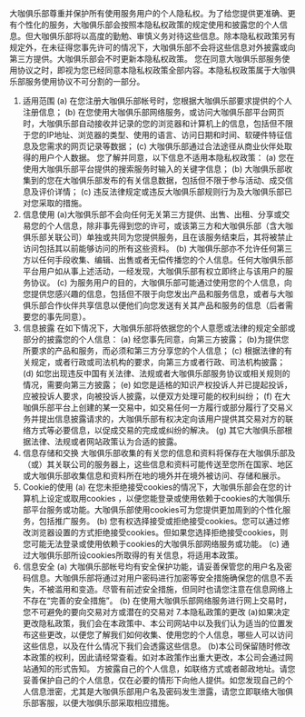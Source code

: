 大咖俱乐部尊重并保护所有使用服务用户的个人隐私权。为了给您提供更准确、更有个性化的服务，大咖俱乐部会按照本隐私权政策的规定使用和披露您的个人信息。但大咖俱乐部将以高度的勤勉、审慎义务对待这些信息。除本隐私权政策另有规定外，在未征得您事先许可的情况下，大咖俱乐部不会将这些信息对外披露或向第三方提供。大咖俱乐部会不时更新本隐私权政策。 您在同意大咖俱乐部服务使用协议之时，即视为您已经同意本隐私权政策全部内容。本隐私权政策属于大咖俱乐部服务使用协议不可分割的一部分。
1. 适用范围
(a) 在您注册大咖俱乐部帐号时，您根据大咖俱乐部要求提供的个人注册信息；
(b) 在您使用大咖俱乐部网络服务，或访问大咖俱乐部平台网页时，大咖俱乐部自动接收并记录的您的浏览器和计算机上的信息，包括但不限于您的IP地址、浏览器的类型、使用的语言、访问日期和时间、软硬件特征信息及您需求的网页记录等数据；
(c) 大咖俱乐部通过合法途径从商业伙伴处取得的用户个人数据。
您了解并同意，以下信息不适用本隐私权政策：
(a) 您在使用大咖俱乐部平台提供的搜索服务时输入的关键字信息；
(b) 大咖俱乐部收集到的您在大咖俱乐部发布的有关信息数据，包括但不限于参与活动、成交信息及评价详情；
(c) 违反法律规定或违反大咖俱乐部规则行为及大咖俱乐部已对您采取的措施。
2. 信息使用
(a)大咖俱乐部不会向任何无关第三方提供、出售、出租、分享或交易您的个人信息，除非事先得到您的许可，或该第三方和大咖俱乐部（含大咖俱乐部关联公司）单独或共同为您提供服务，且在该服务结束后，其将被禁止访问包括其以前能够访问的所有这些资料。
(b) 大咖俱乐部亦不允许任何第三方以任何手段收集、编辑、出售或者无偿传播您的个人信息。任何大咖俱乐部平台用户如从事上述活动，一经发现，大咖俱乐部有权立即终止与该用户的服务协议。
(c) 为服务用户的目的，大咖俱乐部可能通过使用您的个人信息，向您提供您感兴趣的信息，包括但不限于向您发出产品和服务信息，或者与大咖俱乐部合作伙伴共享信息以便他们向您发送有关其产品和服务的信息（后者需要您的事先同意）。
3. 信息披露
在如下情况下，大咖俱乐部将依据您的个人意愿或法律的规定全部或部分的披露您的个人信息：
(a) 经您事先同意，向第三方披露；
(b)为提供您所要求的产品和服务，而必须和第三方分享您的个人信息；
(c) 根据法律的有关规定，或者行政或司法机构的要求，向第三方或者行政、司法机构披露；
(d) 如您出现违反中国有关法律、法规或者大咖俱乐部服务协议或相关规则的情况，需要向第三方披露；
(e) 如您是适格的知识产权投诉人并已提起投诉，应被投诉人要求，向被投诉人披露，以便双方处理可能的权利纠纷；
(f) 在大咖俱乐部平台上创建的某一交易中，如交易任何一方履行或部分履行了交易义务并提出信息披露请求的，大咖俱乐部有权决定向该用户提供其交易对方的联络方式等必要信息，以促成交易的完成或纠纷的解决。
(g) 其它大咖俱乐部根据法律、法规或者网站政策认为合适的披露。
4. 信息存储和交换
大咖俱乐部收集的有关您的信息和资料将保存在大咖俱乐部及（或）其关联公司的服务器上，这些信息和资料可能传送至您所在国家、地区或大咖俱乐部收集信息和资料所在地的境外并在境外被访问、存储和展示。
5. Cookie的使用
(a) 在您未拒绝接受cookies的情况下，大咖俱乐部会在您的计算机上设定或取用cookies ，以便您能登录或使用依赖于cookies的大咖俱乐部平台服务或功能。大咖俱乐部使用cookies可为您提供更加周到的个性化服务，包括推广服务。
(b) 您有权选择接受或拒绝接受cookies。您可以通过修改浏览器设置的方式拒绝接受cookies。但如果您选择拒绝接受cookies，则您可能无法登录或使用依赖于cookies的大咖俱乐部网络服务或功能。
(c) 通过大咖俱乐部所设cookies所取得的有关信息，将适用本政策。
6. 信息安全
(a) 大咖俱乐部帐号均有安全保护功能，请妥善保管您的用户名及密码信息。大咖俱乐部将通过对用户密码进行加密等安全措施确保您的信息不丢失，不被滥用和变造。尽管有前述安全措施，但同时也请您注意在信息网络上不存在“完善的安全措施”。
(b) 在使用大咖俱乐部网络服务进行网上交易时，您不可避免的要向交易对方或潜在的交易对
7.本隐私政策的更改
(a)如果决定更改隐私政策，我们会在本政策中、本公司网站中以及我们认为适当的位置发布这些更改，以便您了解我们如何收集、使用您的个人信息，哪些人可以访问这些信息，以及在什么情况下我们会透露这些信息。
(b)本公司保留随时修改本政策的权利，因此请经常查看。如对本政策作出重大更改，本公司会通过网站通知的形式告知。
方披露自己的个人信息，如联络方式或者邮政地址。请您妥善保护自己的个人信息，仅在必要的情形下向他人提供。如您发现自己的个人信息泄密，尤其是大咖俱乐部用户名及密码发生泄露，请您立即联络大咖俱乐部客服，以便大咖俱乐部采取相应措施。
